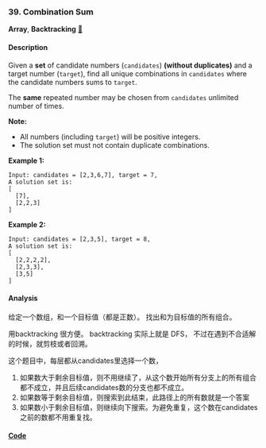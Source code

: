 ### 39. Combination Sum

**Array**, **Backtracking**    [🧡](https://leetcode.com/problems/combination-sum)    

#### Description

Given a **set** of candidate numbers (`candidates`) **(without duplicates)** and a target number (`target`), find all unique combinations in `candidates` where the candidate numbers sums to `target`.

The **same** repeated number may be chosen from `candidates` unlimited number of times.

**Note:**
- All numbers (including `target`) will be positive integers.
- The solution set must not contain duplicate combinations.

**Example 1:**

```
Input: candidates = [2,3,6,7], target = 7,
A solution set is:
[
  [7],
  [2,2,3]
]
```

**Example 2:**

```
Input: candidates = [2,3,5], target = 8,
A solution set is:
[
  [2,2,2,2],
  [2,3,3],
  [3,5]
]
```

#### Analysis

给定一个数组，和一个目标值（都是正数）。 找出和为目标值的所有组合。

用backtracking 很方便。 backtracking 实际上就是 DFS， 不过在遇到不合适解的时候，就剪枝或者回溯。

这个题目中，每层都从candidates里选择一个数，

1. 如果数大于剩余目标值，则不用继续了，从这个数开始所有分支上的所有组合都不成立，并且后续candidates数的分支也都不成立。
2. 如果数等于剩余目标值，则搜索到此结束，此路径上的所有数就是一个答案
3. 如果数小于剩余目标值，则继续向下搜索。为避免重复，这个数在candidates之前的数都不用重复找。

#### [Code](../python/39.%20Combination%20Sum.py)
